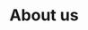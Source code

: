 ---
layout: login
title: About us
lang-switch: /en/login
show: Mostra password
submit: Accedi
test: Questa è una pagina di test e non è al momento funzionante
---